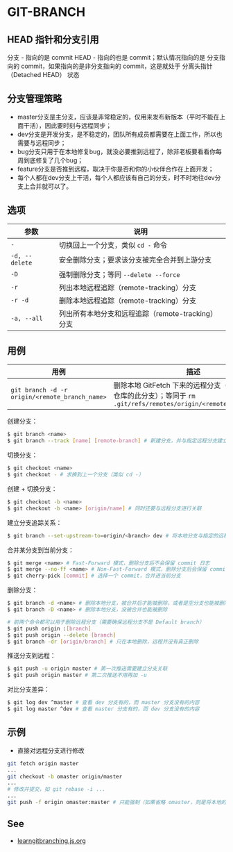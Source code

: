# GIT-BRANCH

## HEAD 指针和分支引用

分支 - 指向的是 commit
HEAD - 指向的也是 commit；默认情况指向的是 分支指向的 commit，如果指向的是非分支指向的 commit，这是就处于 分离头指针（Detached HEAD） 状态

## 分支管理策略

* master分支是主分支，应该是非常稳定的，仅用来发布新版本（平时不能在上面干活），因此要时刻与远程同步；
* dev分支是开发分支，是不稳定的，团队所有成员都需要在上面工作，所以也需要与远程同步；
* bug分支只用于在本地修复bug，就没必要推到远程了，除非老板要看看你每周到底修复了几个bug；
* feature分支是否推到远程，取决于你是否和你的小伙伴合作在上面开发；
* 每个人都在dev分支上干活，每个人都应该有自己的分支，时不时地往dev分支上合并就可以了。

## 选项

| 参数           | 说明                                              |
| -------------- | ------------------------------------------------- |
| `-`            | 切换回上一个分支，类似 `cd -` 命令                |
| `-d, --delete` | 安全删除分支；要求该分支被完全合并到上游分支      |
| `-D`           | 强制删除分支；等同 `--delete --force`             |
| `-r`           | 列出本地远程追踪（remote-tracking）分支           |
| `-r -d`        | 删除本地远程追踪（remote-tracking）分支           |
| `-a, --all`    | 列出所有本地分支和远程追踪（remote-tracking）分支 |

## 用例

| 用例                                           | 描述                                                                                                                    |
| ---------------------------------------------- | ----------------------------------------------------------------------------------------------------------------------- |
| `git branch -d -r origin/<remote_branch_name>` | 删除本地 GitFetch 下来的远程分支（不会删除远程仓库的此分支）；等同于 `rm .git/refs/remotes/origin/<remote_branch_name>` |

创建分支：

```sh
$ git branch <name>
$ git branch --track [name] [remote-branch] # 新建分支，并与指定远程分支建立追踪关系
```

切换分支：

```sh
$ git checkout <name>
$ git checkout - # 求换到上一个分支（类似 cd -）
```

创建 + 切换分支：

```sh
$ git checkout -b <name>
$ git checkout -b <name> [origin/name] # 同时还要与远程分支进行关联
```

建立分支追踪关系：

```sh
$ git branch --set-upstream-to=origin/<branch> dev # 将本地分支与指定的远程分支建立追踪关系
```

合并某分支到当前分支：

```sh
$ git merge <name> # Fast-Forward 模式，删除分支后不会保留 commit 日志
$ git merge --no-ff <name> # Non-Fast-Forward 模式，删除分支后会保留 commit 日志（推荐）
$ git cherry-pick [commit] # 选择一个 commit，合并进当前分支
```

删除分支：

```sh
$ git branch -d <name> # 删除本地分支，被合并后才能被删除，或者是空分支也能被删除
$ git branch -D <name> # 删除本地分支，没被合并也能被删除
```

```sh
# 前两个命令都可以用于删除远程分支（需要确保远程分支不是 Default branch）
$ git push origin :[branch]
$ git push origin --delete [branch]
$ git branch -dr [origin/branch] # 只在本地删除，远程并没有真正删除
```

推送分支到远程：

```sh
$ git push -u origin master # 第一次推送需要建立分支关联
$ git push origin master # 第二次推送不用再加 -u
```

对比分支差异：

```sh
$ git log dev ^master # 查看 dev 分支有的，而 master 分支没有的内容
$ git log master ^dev # 查看 master 分支有的，而 dev 分支没有的内容
```

## 示例

* 直接对远程分支进行修改

```sh
git fetch origin master
...
git checkout -b omaster origin/master
...
# 修改并提交，如 git rebase -i ...
...
git push -f origin omaster:master # 只能强制（如果省略 omaster，则是将本地的 master 推送到远程的 master）
```

## See

* [learngitbranching.js.org](https://learngitbranching.js.org/)
